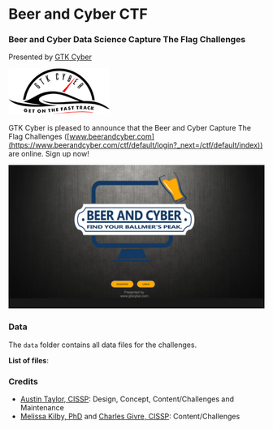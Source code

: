 
# Beer and Cyber CTF

### Beer and Cyber Data Science Capture The Flag Challenges

Presented by [GTK Cyber](https://www.gtkcyber.com)

<img src="../img/logo_white_bkg_small.png" width="200">


GTK Cyber is pleased to announce that the Beer and Cyber Capture The Flag
Challenges ([www.beerandcyber.com](https://www.beerandcyber.com/ctf/default/login?_next=/ctf/default/index)) are online.
Sign up now!

<img src="../img/beerandcyber.png" width="600">

### Data

The ```data``` folder contains all data files for the challenges.

**List of files**:


### Credits

- [Austin Taylor, CISSP](http://www.austintaylor.io/): Design, Concept, Content/Challenges and Maintenance
- [Melissa Kilby, PhD](https://melissackilby.com/) and [Charles Givre, CISSP](http://thedataist.com/): Content/Challenges